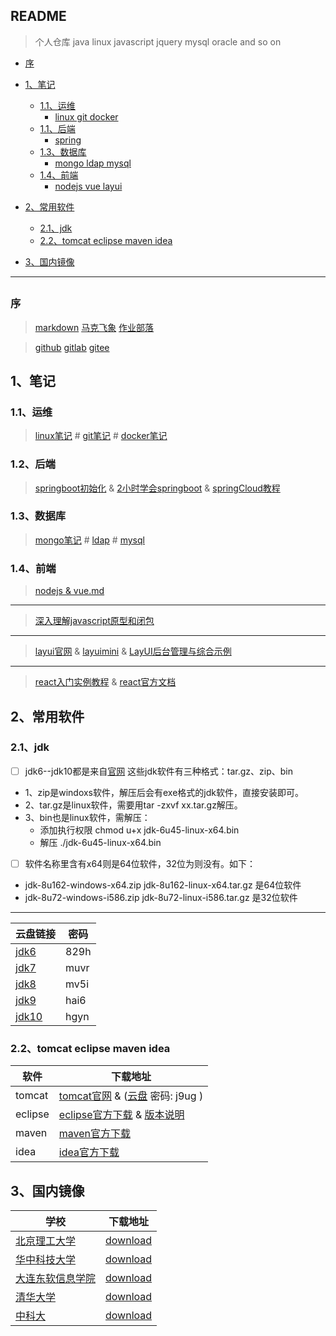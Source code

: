 ## README
> 个人仓库
java  linux  javascript  jquery  mysql oracle and so on

*   [序](#preface)
*   [1、笔记](#note)
    *   [1.1、运维](#operation)
         *  [linux  git  docker](#operation)
    *   [1.1、后端](#back)
         *  [spring](#back)
    *   [1.3、数据库](#database)
         *  [mongo ldap mysql](#database)
    *   [1.4、前端](#front)
        *  [nodejs  vue  layui](#front)
	
*   [2、常用软件](#commonSoft)
    *   [2.1、jdk](#jdkSoft)
    *   [2.2、tomcat   eclipse   maven  idea](#otherSoft)
    
*   [3、国内镜像](#domesticMirror)

*****************************************************************

<h2 id="preface"></h2>

### 序 

> [markdown]( https://jbt.github.io/markdown-editor/ )    [马克飞象]( https://maxiang.io )   [作业部落]( https://www.zybuluo.com/mdeditor )    

> [github]( https://github.com/scott180 )  [gitlab]( https://git.lug.ustc.edu.cn/ja )     [gitee]( https://gitee.com )

 <h2 id="note"></h2>

## 1、笔记

 <h3 id="operation"></h3>
 
###  1.1、运维

> [linux笔记]( https://github.com/scott180/MyNotes/blob/master/linuxNote-x.md ) # [git笔记]( https://github.com/scott180/MyNotes/blob/master/gitNote.md ) # [docker笔记]( https://github.com/scott180/MyNotes/blob/master/docker.md )

<h3 id="back"></h3>

###  1.2、后端 
>[springboot初始化]( https://start.spring.io/ ) &  [2小时学会springboot]( https://blog.csdn.net/forezp/article/details/61472783 )  &  [springCloud教程]( https://blog.csdn.net/forezp/article/details/70148833 )

<h3 id="database"></h3>

###  1.3、数据库 
>[mongo笔记]( https://github.com/scott180/MyNotes/blob/master/mongo.md ) #  [ldap]( https://github.com/scott180/MyNotes/blob/master/ldapNote.txt ) #  [mysql]( https://github.com/scott180/MyNotes/blob/master/mysql.txt )

<h3 id="front"></h3>

###  1.4、前端 
>[nodejs & vue.md]( https://github.com/scott180/MyNotes/blob/master/nodejs%20%26%20vue.md )
***
>[深入理解javascript原型和闭包]( https://github.com/scott180/MyNotes/tree/master/%E6%B7%B1%E5%85%A5%E7%90%86%E8%A7%A3javascript%E5%8E%9F%E5%9E%8B%E5%92%8C%E9%97%AD%E5%8C%85 )
***
>[layui官网]( https://www.layui.com/ )  &    [layuimini]( https://github.com/zhongshaofa/layuimini/tree/onepage )    &  [LayUI后台管理与综合示例]( https://www.cnblogs.com/best/p/9150271.html )
***
>[react入门实例教程]( http://www.ruanyifeng.com/blog/2015/03/react.html )  &   [react官方文档]( https://reactjs.org/docs/forms.html )



 <h2 id="commonSoft"></h2>
 
## 2、常用软件

<h3 id="jdkSoft"></h3>

### 2.1、jdk 

- [ ] jdk6--jdk10都是来自[官网]( http://www.oracle.com/technetwork/java/archive-139210.html )
这些jdk软件有三种格式：tar.gz、zip、bin
- 1、zip是windoxs软件，解压后会有exe格式的jdk软件，直接安装即可。
- 2、tar.gz是linux软件，需要用tar -zxvf xx.tar.gz解压。
- 3、bin也是linux软件，需解压：
   - 添加执行权限 
    chmod u+x jdk-6u45-linux-x64.bin
   - 解压 
    ./jdk-6u45-linux-x64.bin
    
- [ ] 软件名称里含有x64则是64位软件，32位为则没有。如下：
- jdk-8u162-windows-x64.zip  jdk-8u162-linux-x64.tar.gz  是64位软件
- jdk-8u72-windows-i586.zip jdk-8u72-linux-i586.tar.gz   是32位软件

***

| 云盘链接                              | 密码   | 
| --------                              | -----  | 
| [jdk6]( https://pan.baidu.com/s/1z3p1DecyBVugP7cECIupyg )     | 829h |
| [jdk7]( https://pan.baidu.com/s/17ik9x-g3RkYEu6vah9CZVw )     | muvr |
| [jdk8]( https://pan.baidu.com/s/1MT8zldLnH9PuZsVR77DEAw )     | mv5i |
| [jdk9]( https://pan.baidu.com/s/1SMGJqedJKR3hULrpWn4eLA )     | hai6 |
| [jdk10]( https://pan.baidu.com/s/1SHA7XNoPxBdOkaed3cunow )    | hgyn |



<h3 id="otherSoft"></h3>

### 2.2、tomcat   eclipse   maven  idea
| 软件                              | 下载地址   | 
| --------                          | -----  | 
| tomcat   | [tomcat官网]( https://archive.apache.org/dist/tomcat/ )        & ([云盘]( https://pan.baidu.com/s/1yPhAfIcACTGkpIOYlEds1g )   密码: j9ug ) |
| eclipse  | [eclipse官方下载]( http://www.eclipse.org/downloads/packages ) & [版本说明]( https://github.com/scott180/MyNotes/blob/master/eclipse%20download.md ) |
| maven    | [maven官方下载]( https://archive.apache.org/dist/maven/maven-3/ )    |
| idea     | [idea官方下载]( https://www.jetbrains.com/idea/download/other.html ) |


 <h2 id="domesticMirror"></h2>

## 3、国内镜像

| 学校												   |  下载地址
| ------------    									   |  -------------   
| [北京理工大学]( http://mirror.bit.edu.cn )           |  [download]( http://mirror.bit.edu.cn/eclipse/technology/epp/downloads/release/ )
| [华中科技大学]( http://mirrors.hust.edu.cn/ ) 	   |  [download]( http://mirrors.hust.edu.cn/eclipse/technology/epp/downloads/release/ )
| [大连东软信息学院]( http://mirrors.neusoft.edu.cn/)  |  [download]( http://mirrors.neusoft.edu.cn/eclipse/technology/epp/downloads/release/ )
| [清华大学]( https://mirrors.tuna.tsinghua.edu.cn/ )  |  [download]( https://mirrors.tuna.tsinghua.edu.cn/eclipse/technology/epp/downloads/release/ )
| [中科大]( http://mirrors.ustc.edu.cn/ )		 	   |  [download]( http://mirrors.ustc.edu.cn/eclipse/technology/epp/downloads/release/ )
